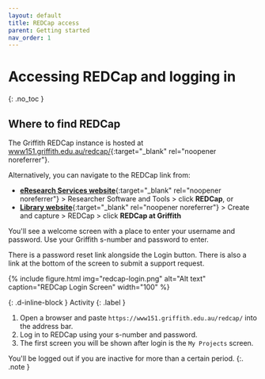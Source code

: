 ```yaml
---
layout: default
title: REDCap access
parent: Getting started
nav_order: 1
---
```


# Accessing REDCap and logging in
{: .no_toc }

## Where to find REDCap

The Griffith REDCap instance is hosted at [www151.griffith.edu.au/redcap/](https://www151.griffith.edu.au/redcap/){:target="_blank" rel="noopener noreferrer"}. 

Alternatively, you can navigate to the REDCap link from:
- [**eResearch Services website**](https://www.griffith.edu.au/eresearch-services/resources){:target="_blank" rel="noopener noreferrer"} > Researcher Software and Tools > click **REDCap**, or
- [**Library website**](https://www.griffith.edu.au/library/research-publishing/working-with-data/create-and-capture){:target="_blank" rel="noopener noreferrer"} > Create and capture > REDCap > click **REDCap at Griffith**

You'll see a welcome screen with a place to enter your username and password. Use your Griffith s-number and password to enter.

There is a password reset link alongside the Login button. There is also a link at the bottom of the screen to submit a support request.

{% include figure.html img="redcap-login.png" alt="Alt text" caption="REDCap Login Screen" width="100" %}

{: .d-inline-block } 
Activity 
{: .label } 
1. Open a browser and paste `https://www151.griffith.edu.au/redcap/` into the address bar.
2. Log in to REDCap using your s-number and password.
3. The first screen you will be shown after login is the `My Projects` screen.

You'll be logged out if you are inactive for more than a certain period.
{:. .note }
